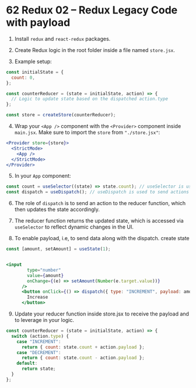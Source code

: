 # 62 Redux 02 – Redux Legacy Code with payload

1. Install `redux` and `react-redux` packages.

2. Create Redux logic in the root folder inside a file named `store.jsx`.

3. Example setup:

```jsx
const initialState = {
  count: 0,
};

const counterReducer = (state = initialState, action) => {
  // Logic to update state based on the dispatched action.type
};

const store = createStore(counterReducer);
```

4. Wrap your `<App />` component with the `<Provider>` component inside `main.jsx`.
   Make sure to import the `store` from `"./store.jsx"`:

```jsx
<Provider store={store}>
  <StrictMode>
    <App />
  </StrictMode>
</Provider>
```

5. In your `App` component:

```jsx
const count = useSelector((state) => state.count); // useSelector is used to access the current state
const dispatch = useDispatch(); // useDispatch is used to send actions
```

6. The role of `dispatch` is to send an action to the reducer function, which then updates the state accordingly.

7. The reducer function returns the updated state, which is accessed via `useSelector` to reflect dynamic changes in the UI.

8. To enable payload, i.e, to send data along with the dispatch.
   create state

```jsx
const [amount, setAmount] = useState(1);


<input
        type="number"
        value={amount}
        onChange={(e) => setAmount(Number(e.target.value))}
      />
      <button onClick={() => dispatch({ type: "INCREMENT", payload: amount })}>
        Increase
      </button>
```

9. Update your reducer function inside store.jsx to receive the payload and to leverage in your logic.

```jsx
const counterReducer = (state = initialState, action) => {
  switch (action.type) {
    case "INCREMENT":
      return { count: state.count + action.payload };
    case "DECREMENT":
      return { count: state.count - action.payload };
    default:
      return state;
  }
};
```
